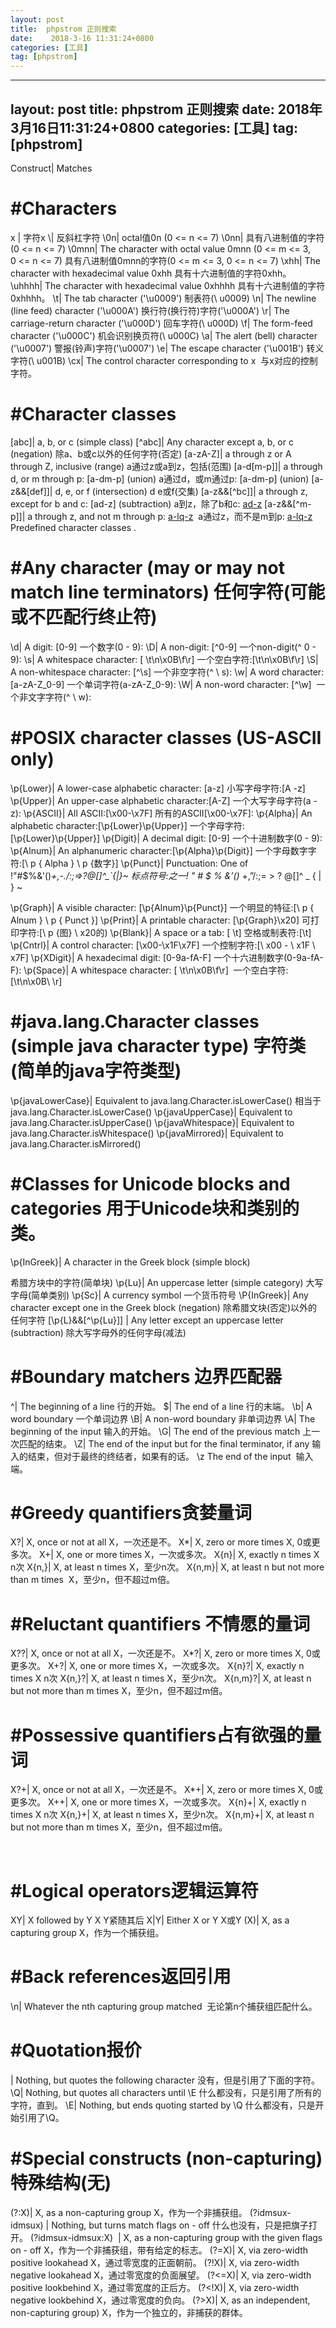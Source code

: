```yaml
---
layout: post
title:  phpstrom 正则搜索
date:    2018-3-16 11:31:24+0800
categories: [工具] 
tag: [phpstrom] 
---
```


---
layout: post
title:  phpstrom 正则搜索
date:    2018年3月16日11:31:24+0800
categories: [工具] 
tag: [phpstrom] 
---

Construct|
Matches
 

#Characters
===============


x | 字符x
\\|
反斜杠字符
\0n|
octal值0n (0 <= n <= 7)
\0nn|
具有八进制值的字符(0 <= n <= 7)
\0mnn|
The character with octal value 0mnn (0 <= m <= 3, 0 <= n <= 7)
具有八进制值0mnn的字符(0 <= m <= 3, 0 <= n <= 7)
\xhh|
The character with hexadecimal value 0xhh
具有十六进制值的字符0xhh。
\uhhhh|
The character with hexadecimal value 0xhhhh
具有十六进制值的字符0xhhhh。
\t|
The tab character ('\u0009')
制表符(\ u0009)
\n|
The newline (line feed) character ('\u000A')
换行符(换行符)字符('\u000A')
\r|
The carriage-return character ('\u000D')
回车字符(\ u000D)
\f|
The form-feed character ('\u000C')
机会识别换页符(\ u000C)
\a|
The alert (bell) character ('\u0007')
警报(铃声)字符('\u0007')
\e|
The escape character ('\u001B')
转义字符(\ u001B)
\cx|
The control character corresponding to x
 与x对应的控制字符。

#Character classes
===============

[abc]|
a, b, or c (simple class)
[^abc]|
Any character except a, b, or c (negation)
除a、b或c以外的任何字符(否定)
[a-zA-Z]|
a through z or A through Z, inclusive (range)
a通过z或a到z，包括(范围)
[a-d[m-p]]|
a through d, or m through p: [a-dm-p] (union)
a通过d，或m通过p: [a-dm-p] (union)
[a-z&&[def]]|
d, e, or f (intersection)
d e或f(交集)
[a-z&&[^bc]]|
a through z, except for b and c: [ad-z] (subtraction)
a到z，除了b和c: [ad-z](减法)
[a-z&&[^m-p]]|
a through z, and not m through p: [a-lq-z](subtraction)
 a通过z，而不是m到p: [a-lq-z](减法)
Predefined character classes
.

#Any character (may or may not match line terminators)
任何字符(可能或不匹配行终止符)
===============

\d|
A digit: [0-9]
一个数字(0 - 9):
\D|
A non-digit: [^0-9]
一个non-digit(^ 0 - 9):
\s|
A whitespace character: [ \t\n\x0B\f\r]
一个空白字符:[\t\n\x0B\f\r]
\S|
A non-whitespace character: [^\s]
一个非空字符(^ \ s):
\w|
A word character: [a-zA-Z_0-9]
一个单词字符(a-zA-Z_0-9):
\W|
A non-word character: [^\w]
 一个非文字字符(^ \ w):

#POSIX character classes (US-ASCII only)
===============

\p{Lower}|
A lower-case alphabetic character: [a-z]
小写字母字符:[A -z]
\p{Upper}|
An upper-case alphabetic character:[A-Z]
一个大写字母字符(a - z):
\p{ASCII}|
All ASCII:[\x00-\x7F]
所有的ASCII[\x00-\x7F]:
\p{Alpha}|
An alphabetic character:[\p{Lower}\p{Upper}]
一个字母字符:[\p{Lower}\p{Upper}]
\p{Digit}|
A decimal digit: [0-9]
一个十进制数字(0 - 9):
\p{Alnum}|
An alphanumeric character:[\p{Alpha}\p{Digit}]
一个字母数字字符:[\ p { Alpha } \ p {数字}]
\p{Punct}|
Punctuation: One of !"#$%&'()*+,-./:;=>?@[\]^_`{|}~
 标点符号:之一! " # $ % &’()* +,”/:;= > ? @[\]^ _ { | } ~
 
\p{Graph}|
A visible character: [\p{Alnum}\p{Punct}]
一个明显的特征:[\ p { Alnum } \ p { Punct }]
\p{Print}|
A printable character: [\p{Graph}\x20]
可打印字符:[\ p {图} \ x20的)
\p{Blank}|
A space or a tab: [ \t]
空格或制表符:[\t]
\p{Cntrl}|
A control character: [\x00-\x1F\x7F]
一个控制字符:[\ x00 - \ x1F \ x7F]
\p{XDigit}|
A hexadecimal digit: [0-9a-fA-F]
一个十六进制数字(0-9a-fA-F):
\p{Space}|
A whitespace character: [ \t\n\x0B\f\r]
 一个空白字符:[\t\n\x0B\ \r]

#java.lang.Character classes (simple java character type)
字符类(简单的java字符类型)
===============

\p{javaLowerCase}|
Equivalent to java.lang.Character.isLowerCase()
相当于java.lang.Character.isLowerCase()
\p{javaUpperCase}|
Equivalent to java.lang.Character.isUpperCase()
\p{javaWhitespace}|
Equivalent to java.lang.Character.isWhitespace()
\p{javaMirrored}|
Equivalent to java.lang.Character.isMirrored()
 

#Classes for Unicode blocks and categories
用于Unicode块和类别的类。
===============

\p{InGreek}|
A character in the Greek block (simple block)

希腊方块中的字符(简单块)
\p{Lu}|
An uppercase letter (simple category)
大写字母(简单类别)
\p{Sc}|
A currency symbol
一个货币符号
\P{InGreek}|
Any character except one in the Greek block (negation)
除希腊文块(否定)以外的任何字符
[\p{L}&&[^\p{Lu}]] |
Any letter except an uppercase letter (subtraction)
除大写字母外的任何字母(减法)
 

#Boundary matchers
边界匹配器
===============

^|
The beginning of a line
行的开始。
$|
The end of a line
行的末端。
\b|
A word boundary
一个单词边界
\B|
A non-word boundary
非单词边界
\A|
The beginning of the input
输入的开始。
\G|
The end of the previous match
上一次匹配的结束。
\Z|
The end of the input but for the final terminator, if any
输入的结束，但对于最终的终结者，如果有的话。
\z
The end of the input
 输入端。

#Greedy quantifiers贪婪量词
===============

X?|
X, once or not at all
X，一次还是不。
X*|
X, zero or more times
X, 0或更多次。
X+|
X, one or more times
X，一次或多次。
X{n}|
X, exactly n times
X n次
X{n,}|
X, at least n times
X，至少n次。
X{n,m}|
X, at least n but not more than m times
 X，至少n，但不超过m倍。

#Reluctant quantifiers 不情愿的量词
===============

X??|
X, once or not at all
X，一次还是不。
X*?|
X, zero or more times
X, 0或更多次。
X+?|
X, one or more times
X，一次或多次。
X{n}?|
X, exactly n times
X n次
X{n,}?|
X, at least n times
X，至少n次。
X{n,m}?|
X, at least n but not more than m times
X，至少n，但不超过m倍。
 

#Possessive quantifiers占有欲强的量词
===============

X?+|
X, once or not at all
X，一次还是不。
X*+|
X, zero or more times
X, 0或更多次。
X++|
X, one or more times
X，一次或多次。
X{n}+|
X, exactly n times
X n次
X{n,}+|
X, at least n times
X，至少n次。
X{n,m}+|
X, at least n but not more than m times
X，至少n，但不超过m倍。

 

#Logical operators逻辑运算符
===============

XY|
X followed by Y
X Y紧随其后
X|Y|
Either X or Y
X或Y
(X)|
X, as a capturing group
X，作为一个捕获组。
 

#Back references返回引用
===============

\n|
Whatever the nth capturing group matched
 无论第n个捕获组匹配什么。

#Quotation报价
===============

\|
Nothing, but quotes the following character
没有，但是引用了下面的字符。
\Q|
Nothing, but quotes all characters until \E
什么都没有，只是引用了所有的字符，直到。
\E|
Nothing, but ends quoting started by \Q
 什么都没有，只是开始引用了\Q。
 

#Special constructs (non-capturing)特殊结构(无)
===============

(?:X)|
X, as a non-capturing group
X，作为一个非捕获组。
(?idmsux-idmsux) |
Nothing, but turns match flags on - off
什么也没有，只是把旗子打开。
(?idmsux-idmsux:X)  |
X, as a non-capturing group with the given flags on - off
X，作为一个非捕获组，带有给定的标志。
(?=X)|
X, via zero-width positive lookahead
X，通过零宽度的正面朝前。
(?!X)|
X, via zero-width negative lookahead
X，通过零宽度的负面展望。
(?<=X)|
X, via zero-width positive lookbehind
X，通过零宽度的正后方。
(?<!X)|
X, via zero-width negative lookbehind
X，通过零宽度的负向。
(?>X)|
X, as an independent, non-capturing group)
X，作为一个独立的，非捕获的群体。